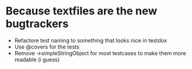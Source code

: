 Because textfiles are the new bugtrackers
=========================================

 - Refactore test naming to something that looks nice in testdox
 - Use @covers for the tests
 - Remove ->simpleStringObject for most testcases to make them more readable (i guess)
